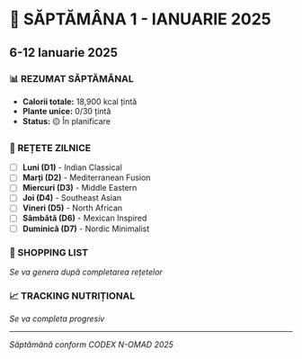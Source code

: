 # 📅 SĂPTĂMÂNA 1 - IANUARIE 2025
## 6-12 Ianuarie 2025

### 📊 REZUMAT SĂPTĂMÂNAL
- **Calorii totale:** 18,900 kcal țintă
- **Plante unice:** 0/30 țintă
- **Status:** 🟡 În planificare

### 📝 REȚETE ZILNICE
- [ ] **Luni (D1)** - Indian Classical
- [ ] **Marți (D2)** - Mediterranean Fusion  
- [ ] **Miercuri (D3)** - Middle Eastern
- [ ] **Joi (D4)** - Southeast Asian
- [ ] **Vineri (D5)** - North African
- [ ] **Sâmbătă (D6)** - Mexican Inspired
- [ ] **Duminică (D7)** - Nordic Minimalist

### 🛒 SHOPPING LIST
*Se va genera după completarea rețetelor*

### 📈 TRACKING NUTRIȚIONAL
*Se va completa progresiv*

---
*Săptămână conform CODEX N-OMAD 2025*
